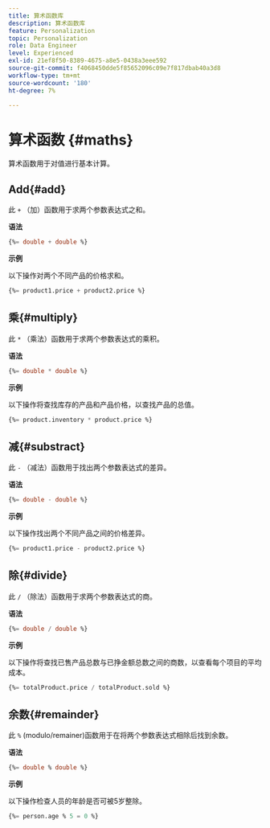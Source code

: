 ```yaml
---
title: 算术函数库
description: 算术函数库
feature: Personalization
topic: Personalization
role: Data Engineer
level: Experienced
exl-id: 21ef8f50-8389-4675-a8e5-0438a3eee592
source-git-commit: f4068450dde5f85652096c09e7f817dbab40a3d8
workflow-type: tm+mt
source-wordcount: '180'
ht-degree: 7%

---
```


# 算术函数 {#maths}

算术函数用于对值进行基本计算。

## Add{#add}

此 `+` （加）函数用于求两个参数表达式之和。

**语法**

```sql
{%= double + double %}
```

**示例**

以下操作对两个不同产品的价格求和。

```sql
{%= product1.price + product2.price %}
```

## 乘{#multiply}

此 `*` （乘法）函数用于求两个参数表达式的乘积。

**语法**

```sql
{%= double * double %}
```

**示例**

以下操作将查找库存的产品和产品价格，以查找产品的总值。

```sql
{%= product.inventory * product.price %}
```

## 减{#substract}

此 `-` （减法）函数用于找出两个参数表达式的差异。

**语法**

```sql
{%= double - double %}
```

**示例**

以下操作找出两个不同产品之间的价格差异。

```sql
{%= product1.price - product2.price %}
```

## 除{#divide}

此 `/` （除法）函数用于求两个参数表达式的商。

**语法**

```sql
{%= double / double %}
```

**示例**

以下操作将查找已售产品总数与已挣金额总数之间的商数，以查看每个项目的平均成本。

```sql
{%= totalProduct.price / totalProduct.sold %}
```

## 余数{#remainder}

此 `%` (modulo/remainer)函数用于在将两个参数表达式相除后找到余数。

**语法**

```sql
{%= double % double %}
```

**示例**

以下操作检查人员的年龄是否可被5岁整除。

```sql
{%= person.age % 5 = 0 %}
```
